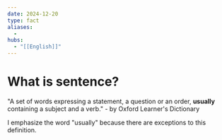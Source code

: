 ```yaml
---
date: 2024-12-20
type: fact
aliases:
  -
hubs:
  - "[[English]]"
---
```


# What is sentence?

"A set of words expressing a statement, a question or an order, **usually** containing a subject and a verb." - by Oxford Learner's Dictionary

I emphasize the word "usually" because there are exceptions to this definition.

